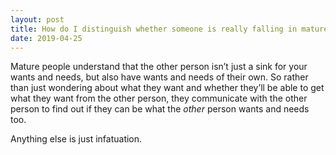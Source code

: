 ```yaml
---
layout: post
title: How do I distinguish whether someone is really falling in matured love or it&#39;s just attraction?
date: 2019-04-25
---
```


<p>Mature people understand that the other person isn’t just a sink for your wants and needs, but also have wants and needs of their own. So rather than just wondering about what they want and whether they’ll be able to get what they want from the other person, they communicate with the other person to find out if they can be what the <i>other</i> person wants and needs too.</p><p>Anything else is just infatuation.</p>
